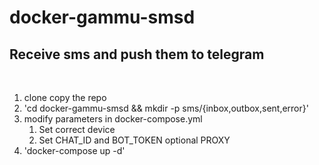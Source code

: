 # docker-gammu-smsd

## Receive sms and push them to telegram
<br>

1. clone copy the repo
2. 'cd docker-gammu-smsd && mkdir -p sms/{inbox,outbox,sent,error}'
3. modify parameters in docker-compose.yml
   1. Set correct device
   2. Set CHAT_ID and BOT_TOKEN optional PROXY
4. 'docker-compose up -d'